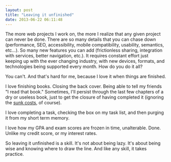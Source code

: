 ```yaml
---
layout: post
title: "Leaving it unfinished"
date: 2013-06-22 06:11:48
---
```


The more web projects I work on, the more I realize that any given project can never be done. There are so many details that you can chase down (performance, SEO, accessibility, mobile compatibility, usability, semantics, etc…). So many new features you can add (frictionless sharing, integration with services, better navigation, etc.). It requires constant effort just keeping up with the ever changing industry, with new devices, formats, and technologies being supported every month. How do you do it all?

You can't. And that's hard for me, because I love it when things are finished.

I love finishing books. Closing the back cover. Being able to tell my friends "I read that book." Sometimes, I'll persist through the last few chapters of a dry or useless book, just to get the closure of having completed it (ignoring the [sunk costs][1], of course).

 [1]: http://www.bryanbraun.com/2011/04/10/bryan-vs-the-sunk-cost-fallacy

I love completing a task, checking the box on my task list, and then purging it from my short term memory.

I love how my GPA and exam scores are frozen in time, unalterable. Done. Unlike my credit score, or my interest rates.

So leaving it unfinished is a skill. It's not about being lazy. It's about being wise and knowing where to draw the line. And like any skill, it takes practice.